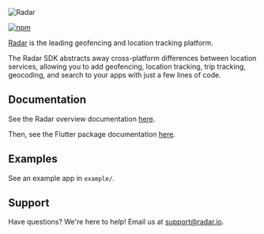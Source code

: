 ![Radar](https://raw.githubusercontent.com/radarlabs/flutter-radar/master/logo.png)

[![npm](https://img.shields.io/pub/v/flutter_radar)](https://pub.dev/packages/flutter_radar)

[Radar](https://radar.io) is the leading geofencing and location tracking platform.

The Radar SDK abstracts away cross-platform differences between location services, allowing you to add geofencing, location tracking, trip tracking, geocoding, and search to your apps with just a few lines of code.

## Documentation

See the Radar overview documentation [here](https://radar.io/documentation).

Then, see the Flutter package documentation [here](https://radar.io/documentation/sdk/flutter).

## Examples

See an example app in `example/`.

## Support

Have questions? We're here to help! Email us at [support@radar.io](mailto:support@radar.io).
